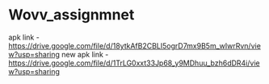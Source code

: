 # Wovv_assignmnet
apk link - https://drive.google.com/file/d/18ytkAfB2CBLI5ogrD7mx9B5m_wIwrRvn/view?usp=sharing
new apk link - https://drive.google.com/file/d/1TrLG0xxt33Jp68_y9MDhuu_bzh6dDR4i/view?usp=sharing
